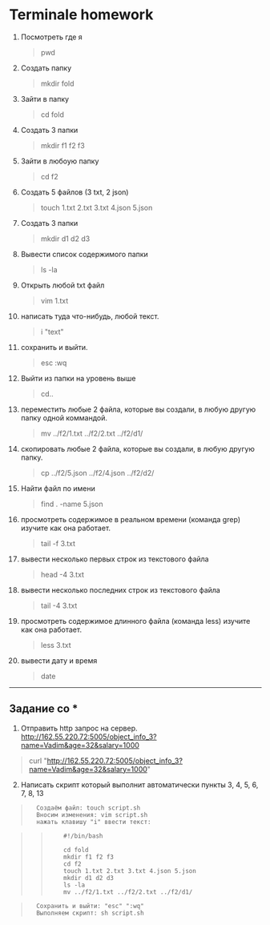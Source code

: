 # Terminale homework

1. Посмотреть где я
   > pwd
2. Создать папку
   > mkdir fold
3. Зайти в папку
   > cd fold
4. Создать 3 папки
   > mkdir f1 f2 f3
5. Зайти в любоую папку
   > cd f2
6. Создать 5 файлов (3 txt, 2 json)
   > touch 1.txt 2.txt 3.txt 4.json 5.json
7. Создать 3 папки
   > mkdir d1 d2 d3
8. Вывести список содержимого папки
   > ls -la
9. Открыть любой txt файл
   > vim 1.txt
10. написать туда что-нибудь, любой текст.
    > i "text"
11. сохранить и выйти.
    > esc :wq
12. Выйти из папки на уровень выше
    > cd..
13. переместить любые 2 файла, которые вы создали, в любую другую папку одной коммандой.
    > mv ../f2/1.txt ../f2/2.txt ../f2/d1/
14. скопировать любые 2 файла, которые вы создали, в любую другую папку.
    > cp ../f2/5.json ../f2/4.json ../f2/d2/
15. Найти файл по имени
    > find . -name 5.json
16. просмотреть содержимое в реальном времени (команда grep) изучите как она работает.
    > tail -f 3.txt
17. вывести несколько первых строк из текстового файла
    > head -4 3.txt
18. вывести несколько последних строк из текстового файла
    > tail -4 3.txt
19. просмотреть содержимое длинного файла (команда less) изучите как она работает.
    > less 3.txt
20. вывести дату и время
    > date

---

## Задание со \*

1. Отправить http запрос на сервер.
   http://162.55.220.72:5005/object_info_3?name=Vadim&age=32&salary=1000

> curl "http://162.55.220.72:5005/object_info_3?name=Vadim&age=32&salary=1000"

2. Написать скрипт который выполнит автоматически пункты 3, 4, 5, 6, 7, 8, 13

>       Создаём файл: touch script.sh
>       Вносим изменения: vim script.sh
>       нажать клавишу "i" ввести текст:

> >         #!/bin/bash
> >
> >         cd fold
> >         mkdir f1 f2 f3
> >         cd f2
> >         touch 1.txt 2.txt 3.txt 4.json 5.json
> >         mkdir d1 d2 d3
> >         ls -la
> >         mv ../f2/1.txt ../f2/2.txt ../f2/d1/

>       Cохранить и выйти: "esc" ":wq"
>       Выполняем скрипт: sh script.sh
